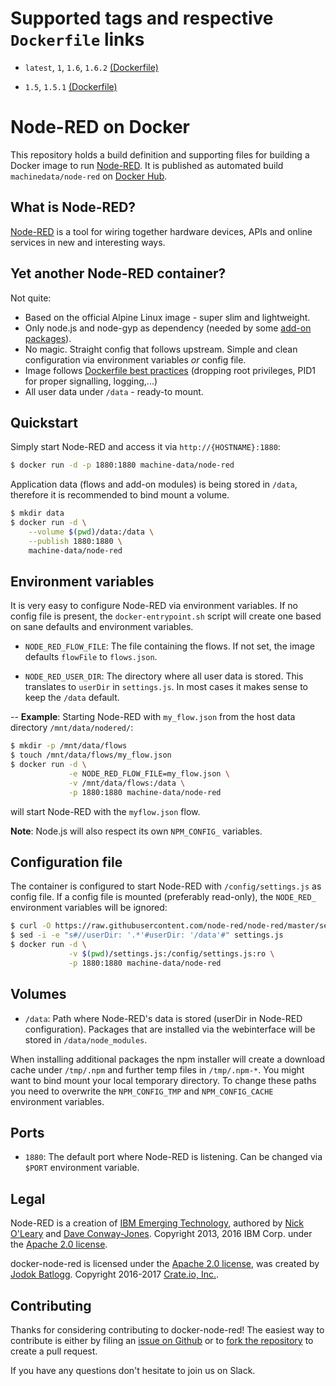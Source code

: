 # Supported tags and respective `Dockerfile` links

- `latest`, `1`, `1.6`, `1.6.2` [(Dockerfile)](https://github.com/machine-data/docker-oauth2_proxy/blob/master/Dockerfile)

- `1.5`, `1.5.1` [(Dockerfile)](https://github.com/machine-data/docker-node-red/blob/v1.5.1/Dockerfile)

# Node-RED on Docker

This repository holds a build definition and supporting files for building a Docker image to run [Node-RED](https://nodered.org).
It is published as automated build `machinedata/node-red` on [Docker Hub](https://registry.hub.docker.com/u/machinedata/node-red/).

## What is Node-RED?

[Node-RED](https://nodered.org) is a tool for wiring together hardware devices, APIs and online services in new and interesting ways.

## Yet another Node-RED container?

Not quite:
- Based on the official Alpine Linux image - super slim and lightweight.
- Only node.js and node-gyp as dependency (needed by some [add-on packages](https://flows.nodered.org)).
- No magic. Straight config that follows upstream. Simple and clean configuration via environment variables _or_ config file.
- Image follows [Dockerfile best practices](https://docs.docker.com/engine/userguide/eng-image/dockerfile_best-practices/) (dropping root privileges, PID1 for proper signalling, logging,...)
- All user data under `/data` - ready-to mount.

## Quickstart

Simply start Node-RED and access it via `http://{HOSTNAME}:1880`:

```sh
$ docker run -d -p 1880:1880 machine-data/node-red
```

Application data (flows and add-on modules) is being stored in `/data`, therefore it is recommended to bind mount a volume.

```sh
$ mkdir data
$ docker run -d \
	--volume $(pwd)/data:/data \
	--publish 1880:1880 \
	machine-data/node-red
```

## Environment variables

It is very easy to configure Node-RED via environment variables. If no config file is present, the `docker-entrypoint.sh` script will create one based on sane defaults and environment variables.

- `NODE_RED_FLOW_FILE`: The file containing the flows. If not set, the image defaults `flowFile` to `flows.json`.

- `NODE_RED_USER_DIR`: The directory where all user data is stored. This translates to `userDir` in `settings.js`. In most cases it makes sense to keep the `/data` default.

--
**Example**: Starting Node-RED with `my_flow.json` from the host data directory `/mnt/data/nodered/`:

```sh
$ mkdir -p /mnt/data/flows
$ touch /mnt/data/flows/my_flow.json
$ docker run -d \
             -e NODE_RED_FLOW_FILE=my_flow.json \
             -v /mnt/data/flows:/data \
             -p 1880:1880 machine-data/node-red
```

will start Node-RED with the `myflow.json` flow.

**Note**: Node.js will also respect its own `NPM_CONFIG_` variables.

## Configuration file

The container is configured to start Node-RED with `/config/settings.js` as config file.
If a config file is mounted (preferably read-only), the `NODE_RED_` environment variables will be ignored:

```sh
$ curl -O https://raw.githubusercontent.com/node-red/node-red/master/settings.js
$ sed -i -e "s#//userDir: '.*'#userDir: '/data'#" settings.js
$ docker run -d \
             -v $(pwd)/settings.js:/config/settings.js:ro \
             -p 1880:1880 machine-data/node-red
```

## Volumes

- `/data`: Path where Node-RED's data is stored (userDir in Node-RED configuration).
  Packages that are installed via the webinterface will be stored in `/data/node_modules`.

When installing additional packages the npm installer will create a download cache under `/tmp/.npm` and further temp files in  `/tmp/.npm-*`. You might want to bind mount your local temporary directory.
To change these paths you need to overwrite the `NPM_CONFIG_TMP` and `NPM_CONFIG_CACHE` environment variables.

## Ports

- `1880`: The default port where Node-RED is listening. Can be changed via `$PORT` environment variable.

## Legal

Node-RED is a creation of [IBM Emerging Technology](https://www.ibm.com/blogs/emerging-technology/), authored by [Nick O'Leary](https://twitter.com/knolleary) and [Dave Conway-Jones](https://twitter.com/ceejay).
Copyright 2013, 2016 IBM Corp. under the [Apache 2.0 license](https://github.com/node-red/node-red/blob/master/LICENSE).

docker-node-red is licensed under the [Apache 2.0 license](https://github.com/machine-data/docker-node-red/blob/master/LICENSE), was created by [Jodok Batlogg](https://github.com/jodok).
Copyright 2016-2017 [Crate.io, Inc.](https://crate.io).

## Contributing

Thanks for considering contributing to docker-node-red!
The easiest way to contribute is either by filing an [issue on Github](https://github.com/machine-data/docker-node-red/issues) or to [fork the repository](https://github.com/machine-data/docker-node-red/fork) to create a pull request.

If you have any questions don't hesitate to join us on Slack.
